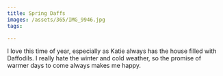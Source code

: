 ```yaml
---
title: Spring Daffs
images: /assets/365/IMG_9946.jpg
tags:

---
```

I love this time of year, especially as Katie always has the house filled with Daffodils. I really hate the winter and cold weather, so the promise of warmer days to come always makes me happy.